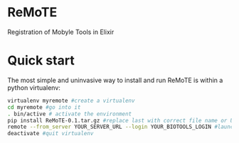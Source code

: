 # ReMoTE
Registration of Mobyle Tools in Elixir

# Quick start

The most simple and uninvasive way to install and run ReMoTE is within a python virtualenv:

```sh
virtualenv myremote #create a virtualenv
cd myremote #go into it
. bin/active # activate the environment
pip install ReMoTE-0.1.tar.gz #replace last with correct file name or URL
remote --from_server YOUR_SERVER_URL --login YOUR_BIOTOOLS_LOGIN #launch
deactivate #quit virtualenv
``` 
